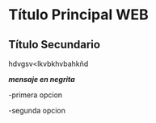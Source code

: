 # Título Principal WEB
## Título Secundario
hdvgsv<lkvbkhvbahkñd

***mensaje en negrita***

-primera opcion

-segunda opcion
